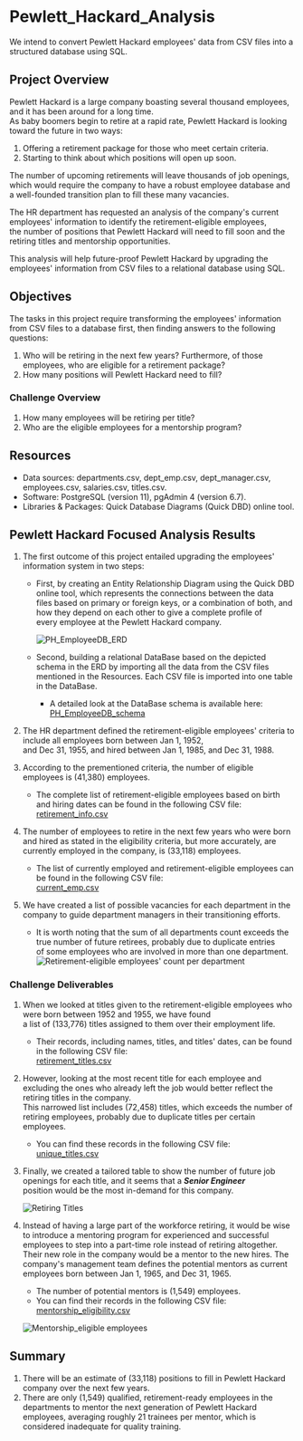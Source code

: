 # Pewlett_Hackard_Analysis
We intend to convert Pewlett Hackard employees' data from CSV files into a structured database using SQL.

## Project Overview
Pewlett Hackard is a large company boasting several thousand employees, and it has been around for a long time.<br>
As baby boomers begin to retire at a rapid rate, Pewlett Hackard is looking toward the future in two ways: <br>
1. Offering a retirement package for those who meet certain criteria.
2. Starting to think about which positions will open up soon. 

The number of upcoming retirements will leave thousands of job openings, which would require the company to have a robust employee database and a well-founded transition plan to fill these many vacancies.<br>

The HR department has requested an analysis of the company's current employees' information to identify the retirement-eligible employees, <br>
the number of positions that Pewlett Hackard will need to fill soon and the retiring titles and mentorship opportunities. <br>

This analysis will help future-proof Pewlett Hackard by upgrading the employees' information from CSV files to a relational database using SQL. <br>

## Objectives
The tasks in this project require transforming the employees' information from CSV files to a database first, then finding answers to the following questions:
1. Who will be retiring in the next few years? Furthermore, of those employees, who are eligible for a retirement package?
2. How many positions will Pewlett Hackard need to fill? 

### Challenge Overview
1. How many employees will be retiring per title?
2. Who are the eligible employees for a mentorship program?

## Resources
- Data sources: departments.csv, dept_emp.csv, dept_manager.csv, employees.csv, salaries.csv, titles.csv.
- Software: PostgreSQL (version 11), pgAdmin 4 (version 6.7).
- Libraries & Packages: Quick Database Diagrams (Quick DBD) online tool.

## Pewlett Hackard Focused Analysis Results
1. The first outcome of this project entailed upgrading the employees' information system in two steps:
    - First, by creating an Entity Relationship Diagram using the Quick DBD online tool, which represents the connections between the data<br>
      files based on primary or foreign keys, or a combination of both, and how they depend on each other to give a complete profile of<br>
      every employee at the Pewlett Hackard company.<br>
      
      ![PH_EmployeeDB_ERD](./Images/EmployeeDB_ERD.png)
    - Second, building a relational DataBase based on the depicted schema in the ERD by importing all the data from the CSV files<br>
      mentioned in the Resources. Each CSV file is imported into one table in the DataBase.
      - A detailed look at the DataBase schema is available here: [PH_EmployeeDB_schema](https://github.com/Magzzie/Pewlett_Hackard_Analysis/blob/main/schema.sql)
      
2. The HR department defined the retirement-eligible employees' criteria to include all employees born between Jan 1, 1952, <br>and Dec 31, 1955, and hired between Jan 1, 1985, and Dec 31, 1988. 
3. According to the prementioned criteria, the number of eligible employees is (41,380) employees. 
    - The complete list of retirement-eligible employees based on birth and hiring dates can be found in the following CSV file:<br>
      [retirement_info.csv](https://github.com/Magzzie/Pewlett_Hackard_Analysis/blob/main/Data/retirement_info.csv)
4. The number of employees to retire in the next few years who were born and hired as stated in the eligibility criteria, but more accurately, are currently employed in the company, is (33,118) employees.
    - The list of currently employed and retirement-eligible employees can be found in the following CSV file:<br>
      [current_emp.csv](https://github.com/Magzzie/Pewlett_Hackard_Analysis/blob/main/Data/current_emp.csv)
5. We have created a list of possible vacancies for each department in the company to guide department managers in their transitioning efforts.<br>
    - It is worth noting that the sum of all departments count exceeds the true number of future retirees, probably due to duplicate entries<br>
      of some employees who are involved in more than one department.<br>
   ![Retirement-eligible employees' count per department](./Images/count_retiring_dept_name.png)


### Challenge Deliverables
1. When we looked at titles given to the retirement-eligible employees who were born between 1952 and 1955, we have found <br>
   a list of (133,776) titles assigned to them over their employment life.<br>
      - Their records, including names, titles, and titles' dates, can be found in the following CSV file:<br> [retirement_titles.csv](https://github.com/Magzzie/Pewlett_Hackard_Analysis/blob/main/Data/retirement_titles.csv)
2. However, looking at the most recent title for each employee and excluding the ones who already left the job would better reflect the retiring titles in the company.<br> This narrowed list includes (72,458) titles, which exceeds the number of retiring employees, probably due to duplicate titles per certain employees.<br> 
      - You can find these records in the following CSV file:<br> [unique_titles.csv](https://github.com/Magzzie/Pewlett_Hackard_Analysis/blob/main/Data/unique_titles.csv)
3. Finally, we created a tailored table to show the number of future job openings for each title, and it seems that a ***Senior Engineer*** <br>
    position would be the most in-demand for this company. <br>
    
    ![Retiring Titles](./Images/retiring_titles.png)
4. Instead of having a large part of the workforce retiring, it would be wise to introduce a mentoring program for experienced and successful employees to step into a part-time role instead of retiring altogether. <br> Their new role in the company would be a mentor to the new hires.
   The company's management team defines the potential mentors as current employees born between Jan 1, 1965, and Dec 31, 1965. 
   - The number of potential mentors is (1,549) employees. 
   - You can find their records in the following CSV file:<br> [mentorship_eligibility.csv](https://github.com/Magzzie/Pewlett_Hackard_Analysis/blob/main/Data/mentorship_eligibility.csv)<br>
   
   ![Mentorship_eligible employees](./Images/mentorship_eligibility.png)

## Summary
1. There will be an estimate of (33,118) positions to fill in Pewlett Hackard company over the next few years. 
2. There are only (1,549) qualified, retirement-ready employees in the departments to mentor the next generation of Pewlett Hackard employees, averaging roughly 21 trainees per mentor, which is considered inadequate for quality training.  

















































